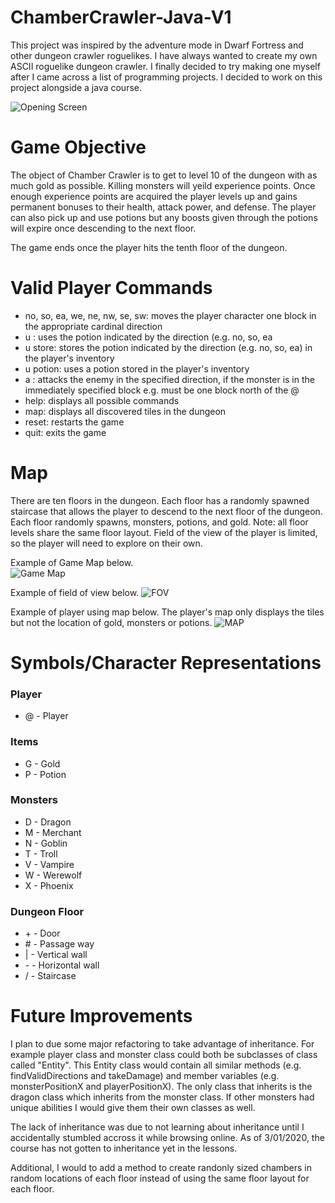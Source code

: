 # ChamberCrawler-Java-V1

This project was inspired by the adventure mode in Dwarf Fortress and other dungeon crawler roguelikes. I have always wanted to create my own ASCII roguelike dungeon crawler. I finally decided to try making one myself after I came across a list of programming projects. I decided to work on this project alongside a java course.

![Opening Screen](https://i.imgur.com/15ruLsC.png)

# Game Objective
The object of Chamber Crawler is to get to level 10 of the dungeon with as much gold as possible. Killing monsters will yeild experience points. Once enough experience points are acquired the player levels up and gains permanent bonuses to their health, attack power, and defense. The player can also pick up and use potions but any boosts given through the potions will expire once descending to the next floor.

The game ends once the player hits the tenth floor of the dungeon.

# Valid Player Commands
* no, so, ea, we, ne, nw, se, sw: moves the player character one block in the appropriate cardinal direction
* u <direction>: uses the potion indicated by the direction (e.g. no, so, ea
* u <direction> store: stores the potion indicated by the direction (e.g. no, so, ea) in the player's inventory
* u potion: uses a potion stored in the player's inventory
* a <direction>: attacks the enemy in the specified direction, if the monster is in the immediately specified block e.g. must be one block north of the @ 
* help: displays all possible commands
* map: displays all discovered tiles in the dungeon
* reset: restarts the game 
* quit: exits the game

# Map
There are ten floors in the dungeon. Each floor has a randomly spawned staircase that allows the player to descend to the next floor of the dungeon. Each floor randomly spawns, monsters, potions, and gold. Note: all floor levels share the same floor layout. Field of the view of the player is limited, so the player will need to explore on their own.

Example of Game Map below. <br>
![Game Map](https://i.imgur.com/PGTNKYx.png)

Example of field of view below.
![FOV](https://i.imgur.com/mmCUvKz.png)

Example of player using map below. The player's map only displays the tiles but not the location of gold, monsters or potions.
![MAP](https://i.imgur.com/GiV2BAt.png)

# Symbols/Character Representations
### Player
* @ - Player
### Items
* G - Gold
* P - Potion
### Monsters
* D - Dragon
* M - Merchant
* N - Goblin
* T - Troll
* V - Vampire
* W - Werewolf
* X - Phoenix
### Dungeon Floor
* <div>+ - Door</div>
* <div># - Passage way</div>
* <div>| - Vertical wall</div>
* <div>- - Horizontal wall</div>
* <div>/ - Staircase</div>

# Future Improvements
I plan to due some major refactoring to take advantage of inheritance. For example player class and monster class could both be subclasses of class called "Entity". This Entity class would contain all similar methods (e.g. findValidDirections and takeDamage) and member variables (e.g. monsterPositionX and playerPositionX). The only class that inherits is the dragon class which inherits from the monster class. If other monsters had unique abilities I would give them their own classes as well.

The lack of inheritance was due to not learning about inheritance until I accidentally stumbled accross it while browsing online. As of 3/01/2020, the course has not gotten to inheritance yet in the lessons.

Additional, I would to add a method to create randonly sized chambers in random locations of each floor instead of using the same floor layout for each floor.
